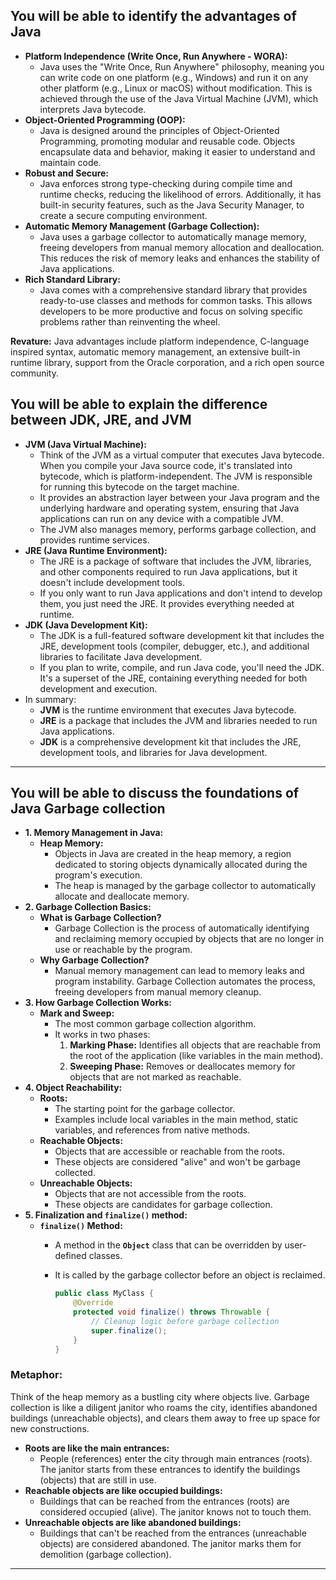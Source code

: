 ## You will be able to identify the advantages of Java

- **Platform Independence (Write Once, Run Anywhere - WORA):**
    - Java uses the "Write Once, Run Anywhere" philosophy, meaning you can write code on one platform (e.g., Windows) and run it on any other platform (e.g., Linux or macOS) without modification. This is achieved through the use of the Java Virtual Machine (JVM), which interprets Java bytecode.
- **Object-Oriented Programming (OOP):**
    - Java is designed around the principles of Object-Oriented Programming, promoting modular and reusable code. Objects encapsulate data and behavior, making it easier to understand and maintain code.
- **Robust and Secure:**
    - Java enforces strong type-checking during compile time and runtime checks, reducing the likelihood of errors. Additionally, it has built-in security features, such as the Java Security Manager, to create a secure computing environment.
- **Automatic Memory Management (Garbage Collection):**
    - Java uses a garbage collector to automatically manage memory, freeing developers from manual memory allocation and deallocation. This reduces the risk of memory leaks and enhances the stability of Java applications.
- **Rich Standard Library:**
    - Java comes with a comprehensive standard library that provides ready-to-use classes and methods for common tasks. This allows developers to be more productive and focus on solving specific problems rather than reinventing the wheel.

**Revature:** Java advantages include platform independence, C-language inspired syntax, automatic memory management, an extensive built-in runtime library, support from the Oracle corporation, and a rich open source community.

## You will be able to explain the difference between JDK, JRE, and JVM

- **JVM (Java Virtual Machine):**
    - Think of the JVM as a virtual computer that executes Java bytecode. When you compile your Java source code, it's translated into bytecode, which is platform-independent. The JVM is responsible for running this bytecode on the target machine.
    - It provides an abstraction layer between your Java program and the underlying hardware and operating system, ensuring that Java applications can run on any device with a compatible JVM.
    - The JVM also manages memory, performs garbage collection, and provides runtime services.
- **JRE (Java Runtime Environment):**
    - The JRE is a package of software that includes the JVM, libraries, and other components required to run Java applications, but it doesn't include development tools.
    - If you only want to run Java applications and don't intend to develop them, you just need the JRE. It provides everything needed at runtime.
- **JDK (Java Development Kit):**
    - The JDK is a full-featured software development kit that includes the JRE, development tools (compiler, debugger, etc.), and additional libraries to facilitate Java development.
    - If you plan to write, compile, and run Java code, you'll need the JDK. It's a superset of the JRE, containing everything needed for both development and execution.
- In summary:
    - **JVM** is the runtime environment that executes Java bytecode.
    - **JRE** is a package that includes the JVM and libraries needed to run Java applications.
    - **JDK** is a comprehensive development kit that includes the JRE, development tools, and libraries for Java development.

---

## You will be able to discuss the foundations of Java Garbage collection

- **1. Memory Management in Java:**
    - **Heap Memory:**
        - Objects in Java are created in the heap memory, a region dedicated to storing objects dynamically allocated during the program's execution.
        - The heap is managed by the garbage collector to automatically allocate and deallocate memory.
- **2. Garbage Collection Basics:**
    - **What is Garbage Collection?**
        - Garbage Collection is the process of automatically identifying and reclaiming memory occupied by objects that are no longer in use or reachable by the program.
    - **Why Garbage Collection?**
        - Manual memory management can lead to memory leaks and program instability. Garbage Collection automates the process, freeing developers from manual memory cleanup.
- **3. How Garbage Collection Works:**
    - **Mark and Sweep:**
        - The most common garbage collection algorithm.
        - It works in two phases:
            1. **Marking Phase:** Identifies all objects that are reachable from the root of the application (like variables in the main method).
            2. **Sweeping Phase:** Removes or deallocates memory for objects that are not marked as reachable.
- **4. Object Reachability:**
    - **Roots:**
        - The starting point for the garbage collector.
        - Examples include local variables in the main method, static variables, and references from native methods.
    - **Reachable Objects:**
        - Objects that are accessible or reachable from the roots.
        - These objects are considered "alive" and won't be garbage collected.
    - **Unreachable Objects:**
        - Objects that are not accessible from the roots.
        - These objects are candidates for garbage collection.
- **5. Finalization and `finalize()` method:**
    - **`finalize()` Method:**
        - A method in the **`Object`** class that can be overridden by user-defined classes.
        - It is called by the garbage collector before an object is reclaimed.

            ```java
            public class MyClass {
                @Override
                protected void finalize() throws Throwable {
                    // Cleanup logic before garbage collection
                    super.finalize();
                }
            }
            ```


### **Metaphor:**

Think of the heap memory as a bustling city where objects live. Garbage collection is like a diligent janitor who roams the city, identifies abandoned buildings (unreachable objects), and clears them away to free up space for new constructions.

- **Roots are like the main entrances:**
    - People (references) enter the city through main entrances (roots). The janitor starts from these entrances to identify the buildings (objects) that are still in use.
- **Reachable objects are like occupied buildings:**
    - Buildings that can be reached from the entrances (roots) are considered occupied (alive). The janitor knows not to touch them.
- **Unreachable objects are like abandoned buildings:**
    - Buildings that can't be reached from the entrances (unreachable objects) are considered abandoned. The janitor marks them for demolition (garbage collection).

---
